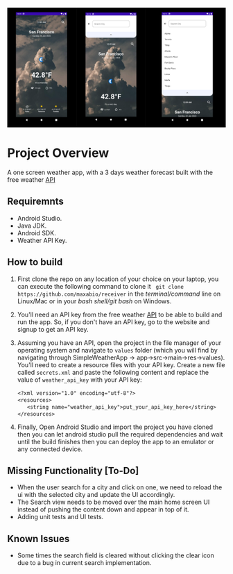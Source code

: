 ![alt text](./screenshot/screenshot-project-overview.png)

# Project Overview
A one screen weather app, with a 3 days weather forecast built with the free weather [API](https://www.weatherapi.com)

## Requiremnts
- Android Studio.
- Java JDK.
- Android SDK.
- Weather API Key.

## How to build

1. First clone the repo on any location of your choice on your laptop, you can execute the following command to clone it ` git clone https://github.com/maxabio/receiver` in the _terminal/command_ line on Linux/Mac or in your _bash shell/git bash_ on Windows.

2. You'll need an API key from the free weather [API](https://www.weatherapi.com) to be able to build and run the app. So, if you don't have an API key, go to the website and signup to get an API key.

3. Assuming you have an API, open the project in the file manager of your operating system and navigate to `values` folder (which you will find by navigating through SimpleWeatherApp -> app->src->main->res->values). You'll need to create a resource files with your API key. Create a new file called `secrets.xml` and paste the following content and replace the value of `weather_api_key` with your API key:
    ```
    <?xml version="1.0" encoding="utf-8"?>
    <resources>
       <string name="weather_api_key">put_your_api_key_here</string>
    </resources>
    ```
4. Finally, Open Android Studio and import the project you have cloned then you can let android studio pull the required dependencies and wait until the build finishes then you can deploy the app to an emulator or any connected device. 


## Missing Functionality [To-Do]

- When the user search for a city and click on one, we need to reload the ui with the selected city and update the UI accordingly.
- The Search view needs to be moved over the main home screen UI instead of pushing the content down and appear in top of it.
- Adding unit tests and UI tests.

## Known Issues
- Some times the search field is cleared without clicking the clear icon due to a bug in current search implementation.